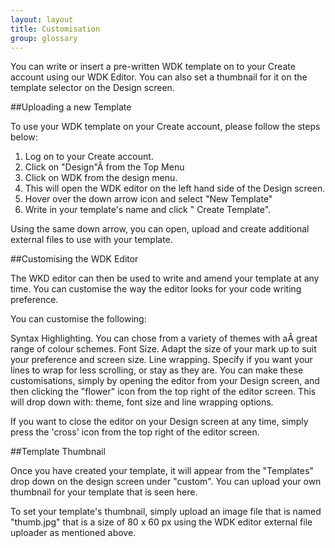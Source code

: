 ```yaml
---
layout: layout
title: Customisation
group: glossary
---
```



You can write or insert a pre-written WDK template on to your Create account using our WDK Editor. 
You can also set a thumbnail for it on the template selector on the Design screen.

##Uploading a new Template

To use your WDK template on your Create account, please follow the steps below:

1. Log on to your Create account.
2. Click on "Design"Â  from the Top Menu
3. Click on WDK from the design menu.
4. This will open the WDK editor on the left hand side of the Design screen.
5. Hover over the down arrow icon and select "New Template"
6. Write in your template's name and click " Create Template".

Using the same down arrow, you can open, upload and create additional external files to use with your template.

##Customising the WDK Editor

The WKD editor can then be used to write and amend your template at any time. You can customise the way the editor looks for your code writing preference.

You can customise the following:

Syntax Highlighting. You can chose from a variety of themes with aÂ  great range of colour schemes.
Font Size. Adapt the size of your mark up to suit your preference and screen size.
Line wrapping. Specify if you want your lines to wrap for less scrolling, or stay as they are.
You can make these customisations, simply by opening the editor from your Design screen, and then clicking the "flower" icon from the top right of the editor screen. This will drop down with: theme, font size and line wrapping options.

If you want to close the editor on your Design screen at any time, simply press the 'cross' icon from the top right of the editor screen.

##Template Thumbnail

Once you have created your template, it will appear from the "Templates" drop down on the design screen under "custom". You can upload your own thumbnail for your template that is seen here.

To set your template's thumbnail, simply upload an image file that is named "thumb.jpg" that is a size of 80 x 60 px using the WDK editor external file uploader as mentioned above.